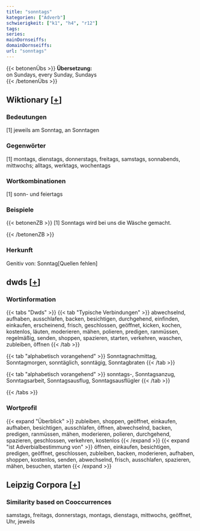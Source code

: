 ```yaml
---
title: "sonntags"
kategorien: ["Adverb"]
schwierigkeit: ["k1", "h4", "r12"]
tags:
series:
mainDornseiffs:
domainDornseiffs:
url: "sonntags"
---
```


{{< betonenÜbs >}}
**Übersetzung:**  
on Sundays, every Sunday, Sundays  
{{< /betonenÜbs >}}

## Wiktionary [[+](https://de.wiktionary.org/wiki/sonntags)]

### Bedeutungen
[1] jeweils am Sonntag, an Sonntagen  

### Gegenwörter
[1] montags, dienstags, donnerstags, freitags, samstags, sonnabends, mittwochs; alltags, werktags, wochentags  

### Wortkombinationen
[1] sonn- und feiertags  

### Beispiele
{{< betonenZB >}}
[1] Sonntags wird bei uns die Wäsche gemacht.  

{{< /betonenZB >}}
### Herkunft
Genitiv von: Sonntag[Quellen fehlen]  



## dwds [[+](https://www.dwds.de/wb/sonntags)]

### Wortinformation
{{< tabs "Dwds" >}}
{{< tab "Typische Verbindungen" >}}
abwechselnd, aufhaben, ausschlafen, backen, besichtigen, durchgehend, einfinden, einkaufen, erscheinend, frisch, geschlossen, geöffnet, kicken, kochen, kostenlos, läuten, moderieren, mähen, polieren, predigen, ranmüssen, regelmäßig, senden, shoppen, spazieren, starten, verkehren, waschen, zubleiben, öffnen
{{< /tab >}}

{{< tab "alphabetisch vorangehend" >}}
Sonntagnachmittag, Sonntagmorgen, sonntäglich, sonntägig, Sonntagbraten
{{< /tab >}}

{{< tab "alphabetisch vorangehend" >}}
sonntags-, Sonntagsanzug, Sonntagsarbeit, Sonntagsausflug, Sonntagsausflügler
{{< /tab >}}

{{< /tabs >}}

### Wortprofil
{{< expand "Überblick" >}} zubleiben, shoppen, geöffnet, einkaufen, aufhaben, besichtigen, ausschlafen, öffnen, abwechselnd, backen, predigen, ranmüssen, mähen, moderieren, polieren, durchgehend, spazieren, geschlossen, verkehren, kostenlos {{< /expand >}}
{{< expand "ist Adverbialbestimmung von" >}} öffnen, einkaufen, besichtigen, predigen, geöffnet, geschlossen, zubleiben, backen, moderieren, aufhaben, shoppen, kostenlos, senden, abwechselnd, frisch, ausschlafen, spazieren, mähen, besuchen, starten {{< /expand >}}

## Leipzig Corpora [[+](https://corpora.uni-leipzig.de/en/res?word=sonntags&corpusId=deu_newscrawl-public_2018)]


### Similarity based on Cooccurrences
samstags, freitags, donnerstags, montags, dienstags, mittwochs, geöffnet, Uhr, jeweils

